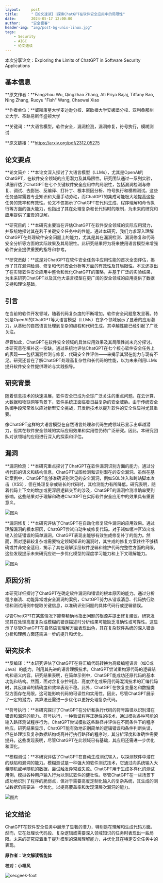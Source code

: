 ```yaml
---
layout:     post
title:      "【论文速读】|探索ChatGPT在软件安全应用中的局限性"
date:       2024-05-17 12:00:00
author:     "安全极客"
header-img: "img/post-bg-unix-linux.jpg"
tags:
    - Security
    - AIGC
    - 论文速读
---
```


本次分享论文：Exploring the Limits of ChatGPT in Software Security Applications



## 基本信息

**原文作者：**Fangzhou Wu, Qingzhao Zhang, Ati Priya Bajaj, Tiffany Bao, Ning Zhang, Ruoyu "Fish" Wang, Chaowei Xiao

**作者单位：**威斯康星大学麦迪逊分校、密歇根大学安娜堡分校、亚利桑那州立大学、圣路易斯华盛顿大学

**关键词：**大语言模型，软件安全，漏洞检测，漏洞修复，符号执行，模糊测试

**原文链接：**https://arxiv.org/pdf/2312.05275



## 论文要点

**论文简介：**本论文深入探讨了大语言模型（LLMs），尤其是OpenAI的ChatGPT，在软件安全领域的应用潜力及其局限性。研究团队通过一系列实验，详细评估了ChatGPT在七个关键软件安全应用中的局限性，包括漏洞检测与修复、调试、去膨胀、反编译、打补丁、根本原因分析、符号执行和模糊测试。这些任务通常需要专业知识和大量手动劳动，而ChatGPT的集成可能极大地提高这些任务的效率和有效性。论文不仅揭示了ChatGPT在代码生成、程序理解和命令执行等方面的强大能力，也指出了其在处理复杂和长代码时的限制，为未来的研究和应用提供了宝贵的见解。

**研究目的：**本研究主要旨在评估ChatGPT在软件安全领域的实际应用潜力，并系统地探讨其在若干关键安全任务中的性能。通过本研究，我们力求深入理解ChatGPT在处理软件安全问题上的能力，尤其是其在漏洞检测、漏洞修复和代码安全分析等方面的实际效果及其局限性。此研究结果将为将来使用语言模型来增强软件安全提供重要的指导和参考。

**研究贡献：**这是对ChatGPT在软件安全任务中应用性能的首次全面评估，揭示了其在漏洞检测、修复和代码安全分析等方面的有效性及其局限性。本文还提出了在实际软件安全应用中整合和优化ChatGPT的策略，并基于广泛的实验结果，为未来研究ChatGPT以及其他大语言模型在更广阔的安全领域的应用提供了数据支持和理论基础。



## **引言**

在当前的软件开发领域，随着代码复杂度的不断增加，软件安全问题愈发显著。特别是OpenAI的ChatGPT等大语言模型（LLMs）在多个领域展示了显著的应用潜力，从基础的自然语言处理到复杂的编程和代码生成，其卓越性能已经引起了广泛关注。

尽管如此，ChatGPT在软件安全领域的具体应用效果及其局限性尚未充分探讨。本研究意在填补这一空缺，通过系统地评估ChatGPT在七个核心软件安全任务上的表现——包括漏洞检测与修复、代码安全性评估——来揭示其潜在能力与现有不足。研究还旨在了解ChatGPT处理高复杂性和长代码的性能，以为未来利用LLMs提升软件安全性提供理论与实践指导。

## **研究背景**

随着信息技术的快速进展，软件安全已成为全球广泛关注的重点问题。在云计算、大数据和物联网等背景下，软件系统正面临着日益复杂的安全威胁。由于传统安全防御手段常常难以应对新型安全挑战，开发新技术以提升软件的安全性显得尤其重要。

像ChatGPT这样的大语言模型在自然语言处理和代码生成领域已显示出卓越潜力，但其在软件安全领域的实际应用效果和实用性仍待广泛研究。因此，本研究团队对该领域的应用进行深入的探索和评估。



## **漏洞**

**漏洞检测：**本研究重点探讨了ChatGPT在软件漏洞识别方面的能力。通过分析代码的语义和结构信息，ChatGPT试图检测和识别潜在的安全漏洞。虽然在基础案例中，ChatGPT能够准确识别常见的安全漏洞，例如SQL注入和跨站脚本攻击（XSS），但在处理复杂或较长的代码时，其检测能力有所降低。研究表明，随着代码上下文的增加或更深层逻辑交互的涉及，ChatGPT的漏洞检测准确率受到影响。这些结果对于理解和改进ChatGPT在实际软件安全应用中的效果具有重要意义。

![图片](https://mmbiz.qpic.cn/mmbiz_jpg/vWuBpewLia8QLA8WykCA9taxzTYeYz6ibPQbgEg9BavukiadsLVT11iaiazEnZExrbx93NfibN8ExaWbSElap5oVODUg/640?wx_fmt=jpeg&from=appmsg&tp=webp&wxfrom=5&wx_lazy=1&wx_co=1)

**漏洞修复：**本研究评估了ChatGPT在自动化修复软件漏洞的应用效果。通过理解漏洞的根本原因，ChatGPT尝试自动生成修复代码。对于诸如缓冲区溢出或输入验证错误的简单漏洞，ChatGPT表现出能够有效生成修复补丁的能力。然而，面对逻辑较复杂或需要特定领域知识的漏洞时，其生成的修复方案往往不够精确或并非完全适用，揭示了其在理解深层软件逻辑和维护代码完整性方面的局限。这些发现提示未来研究应进一步优化模型的深度学习能力和上下文理解能力。

![图片](https://mmbiz.qpic.cn/mmbiz_jpg/vWuBpewLia8QLA8WykCA9taxzTYeYz6ibPZX7uVd4j17ajPkzPYJ4DaPL4O2LlLCvqJeoRUKwCIfnKUFCE7QMDnA/640?wx_fmt=jpeg&from=appmsg&tp=webp&wxfrom=5&wx_lazy=1&wx_co=1)



## **原因分析**

本研究详细探讨了ChatGPT在确定软件漏洞和错误的根本原因的能力。通过分析程序崩溃、功能异常或安全漏洞的案例，ChatGPT努力从错误消息、代码执行路径和测试用例中提取关键信息，以准确识别问题的具体代码行或逻辑错误。

尽管ChatGPT在某些情况下能够精确地指出问题的根源并提出修复建议，研究发现其在处理高度复杂或模糊的错误描述时分析结果可能缺乏准确性或可靠性。这显示了尽管ChatGPT在自然语言理解方面表现出色，其在复杂软件系统的深入错误分析和理解方面还需进一步的提升和优化。



## **研究技术**

**反编译：**本研究评估了ChatGPT在将汇编代码转换为高级编程语言（如C或Java）的能力。利用其先进的语言理解技术，ChatGPT尝试重构源代码的逻辑结构和语义内容。研究结果表明，在简单示例中，ChatGPT能成功还原代码的基本功能和结构。然而，面对含复杂控制流、高度优化或采用代码混淆技术的汇编代码时，其反编译的精确度和效率表现不稳。此外，ChatGPT在恢复变量名和数据类型方面存在局限，这可能影响代码的可读性和实用性。因此，尽管ChatGPT展示了一定的潜力，其算法还需进一步优化以更好处理复杂代码。

**符号执行：**本研究探讨了ChatGPT在分析和执行代码的符号路径以识别潜在错误和漏洞的能力。符号执行，一种验证程序正确性的技术，通过模拟各种可能的输入路径测试程序行为。ChatGPT尝试模拟这些路径并评估在不同条件下的程序响应。研究结果显示，ChatGPT能有效地识别简单的逻辑错误和条件判断失误，但在处理涉及复杂数据结构或高并行执行路径的程序时，其分析深度和准确性需要提升。这些发现表明，尽管ChatGPT在此领域已有基础，其应用还需进一步优化和深化。

**模糊测试：**本研究评估了ChatGPT在自动生成测试输入，以探测软件中潜在的缺陷和漏洞的能力。模糊测试是一种强大的软件测试技术，它通过向系统输入大量随机或半随机的数据，尝试触发异常或失败。ChatGPT用于生成多样化的测试用例，模拟各种用户输入行为以测试软件的健壮性。尽管ChatGPT在一些场景下成功地识别了程序的脆弱点，但对于需要高度定制化输入的复杂系统，其生成的测试数据仍需要进一步优化，以提高覆盖率和发现深层次漏洞的能力。

![图片](https://mmbiz.qpic.cn/mmbiz_jpg/vWuBpewLia8QLA8WykCA9taxzTYeYz6ibP3OP8rkpIrLsntuLCia2Jx3oxjGWdxiboiaeds3I48SXo3OP4fLGvtvM0g/640?wx_fmt=jpeg&from=appmsg&tp=webp&wxfrom=5&wx_lazy=1&wx_co=1)



## **论文结论**



ChatGPT在软件安全任务中展示了显著的潜力，特别是在理解和生成代码方面。然而，它在处理长代码段、复杂逻辑或需要深入领域知识的任务时表现出一些局限。未来的研究应着重于提升模型的深层理解能力，并优化其在特定安全任务中的表现。



**原作者：论文解读智能体**

**校对：小椰风**



![secgeek-foot](https://www.gptsecurity.info/img/secgeek-foot.png)
